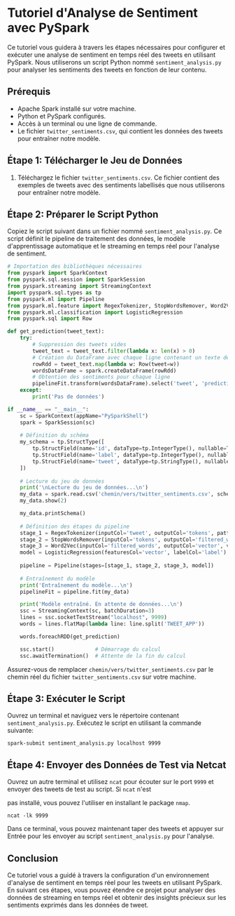 # Tutoriel d'Analyse de Sentiment avec PySpark

Ce tutoriel vous guidera à travers les étapes nécessaires pour configurer et exécuter une analyse de sentiment en temps réel des tweets en utilisant PySpark. Nous utiliserons un script Python nommé `sentiment_analysis.py` pour analyser les sentiments des tweets en fonction de leur contenu.

## Prérequis

- Apache Spark installé sur votre machine.
- Python et PySpark configurés.
- Accès à un terminal ou une ligne de commande.
- Le fichier `twitter_sentiments.csv`, qui contient les données des tweets pour entraîner notre modèle.

## Étape 1: Télécharger le Jeu de Données

1. Téléchargez le fichier `twitter_sentiments.csv`. Ce fichier contient des exemples de tweets avec des sentiments labellisés que nous utiliserons pour entraîner notre modèle.
   
## Étape 2: Préparer le Script Python

Copiez le script suivant dans un fichier nommé `sentiment_analysis.py`. Ce script définit le pipeline de traitement des données, le modèle d'apprentissage automatique et le streaming en temps réel pour l'analyse de sentiment.

```python
# Importation des bibliothèques nécessaires
from pyspark import SparkContext
from pyspark.sql.session import SparkSession
from pyspark.streaming import StreamingContext
import pyspark.sql.types as tp
from pyspark.ml import Pipeline
from pyspark.ml.feature import RegexTokenizer, StopWordsRemover, Word2Vec
from pyspark.ml.classification import LogisticRegression
from pyspark.sql import Row

def get_prediction(tweet_text):
    try:
        # Suppression des tweets vides
        tweet_text = tweet_text.filter(lambda x: len(x) > 0)
        # Création du DataFrame avec chaque ligne contenant un texte de tweet
        rowRdd = tweet_text.map(lambda w: Row(tweet=w))
        wordsDataFrame = spark.createDataFrame(rowRdd)
        # Obtention des sentiments pour chaque ligne
        pipelineFit.transform(wordsDataFrame).select('tweet', 'prediction').show()
    except:
        print('Pas de données')

if __name__ == "__main__":
    sc = SparkContext(appName="PySparkShell")
    spark = SparkSession(sc)
    
    # Définition du schéma
    my_schema = tp.StructType([
        tp.StructField(name='id', dataType=tp.IntegerType(), nullable=True),
        tp.StructField(name='label', dataType=tp.IntegerType(), nullable=True),
        tp.StructField(name='tweet', dataType=tp.StringType(), nullable=True)    
    ])
    
    # Lecture du jeu de données
    print('\nLecture du jeu de données...\n')
    my_data = spark.read.csv('chemin/vers/twitter_sentiments.csv', schema=my_schema, header=True)
    my_data.show(2)

    my_data.printSchema()
    
    # Définition des étapes du pipeline
    stage_1 = RegexTokenizer(inputCol='tweet', outputCol='tokens', pattern='\\W')
    stage_2 = StopWordsRemover(inputCol='tokens', outputCol='filtered_words')
    stage_3 = Word2Vec(inputCol='filtered_words', outputCol='vector', vectorSize=100)
    model = LogisticRegression(featuresCol='vector', labelCol='label')
    
    pipeline = Pipeline(stages=[stage_1, stage_2, stage_3, model])
    
    # Entraînement du modèle
    print('Entraînement du modèle...\n')
    pipelineFit = pipeline.fit(my_data)

    print('Modèle entraîné. En attente de données...\n')
    ssc = StreamingContext(sc, batchDuration=3)
    lines = ssc.socketTextStream("localhost", 9999)
    words = lines.flatMap(lambda line: line.split('TWEET_APP'))

    words.foreachRDD(get_prediction)

    ssc.start()             # Démarrage du calcul
    ssc.awaitTermination()  # Attente de la fin du calcul
```

Assurez-vous de remplacer `chemin/vers/twitter_sentiments.csv` par le chemin réel du fichier `twitter_sentiments.csv` sur votre machine.

## Étape 3: Exécuter le Script

Ouvrez un terminal et naviguez vers le répertoire contenant `sentiment_analysis.py`. Exécutez le script en utilisant la commande suivante:

```
spark-submit sentiment_analysis.py localhost 9999
```

## Étape 4: Envoyer des Données de Test via Netcat

Ouvrez un autre terminal et utilisez `ncat` pour écouter sur le port `9999` et envoyer des tweets de test au script. Si `ncat` n'est

 pas installé, vous pouvez l'utiliser en installant le package `nmap`.

```
ncat -lk 9999
```

Dans ce terminal, vous pouvez maintenant taper des tweets et appuyer sur Entrée pour les envoyer au script `sentiment_analysis.py` pour l'analyse.

## Conclusion

Ce tutoriel vous a guidé à travers la configuration d'un environnement d'analyse de sentiment en temps réel pour les tweets en utilisant PySpark. En suivant ces étapes, vous pouvez étendre ce projet pour analyser des données de streaming en temps réel et obtenir des insights précieux sur les sentiments exprimés dans les données de tweet.
